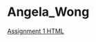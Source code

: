 # Angela_Wong

[Assignment 1 HTML](https://github.com/bcb420-2021/Angela_Wong/blob/main/Assignment1.html)
